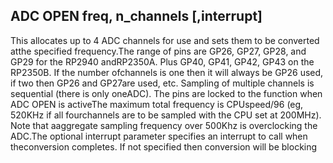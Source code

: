 ## ADC OPEN freq, n_channels [,interrupt]

This allocates up to 4 ADC channels for use and sets them to be converted atthe specified frequency.The range of pins are GP26, GP27, GP28, and GP29 for the RP2940 andRP2350A. Plus GP40, GP41, GP42, GP43 on the RP2350B. If the number ofchannels is one then it will always be GP26 used, if two then GP26 and GP27are used, etc. Sampling of multiple channels is sequential (there is only oneADC). The pins are locked to the function when ADC OPEN is activeThe maximum total frequency is CPUspeed/96 (eg, 520KHz if all fourchannels are to be sampled with the CPU set at 200MHz). Note that aaggregate sampling frequency over 500Khz is overclocking the ADC.The optional interrupt parameter specifies an interrupt to call when theconversion completes. If not specified then conversion will be blocking